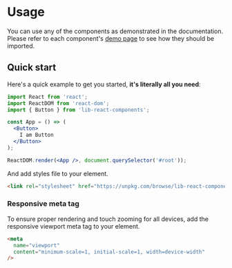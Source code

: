 # Usage

You can use any of the components as demonstrated in the documentation.
Please refer to each component's [demo page](/demos/button) to see how they should be imported.

## Quick start

Here's a quick example to get you started, **it's literally all you need**:

```jsx
import React from 'react';
import ReactDOM from 'react-dom';
import { Button } from 'lib-react-components';

const App = () => (
  <Button>
    I am Button
  </Button>
);

ReactDOM.render(<App />, document.querySelector('#root'));
```

And add styles file to your <head> element.

```html
<link rel="stylesheet" href="https://unpkg.com/browse/lib-react-components@latest/lib/themes/default.css">
```

### Responsive meta tag

To ensure proper rendering and touch zooming for all devices, add the responsive viewport meta tag to your <head> element.

```html
<meta
  name="viewport"
  content="minimum-scale=1, initial-scale=1, width=device-width"
/>
```

